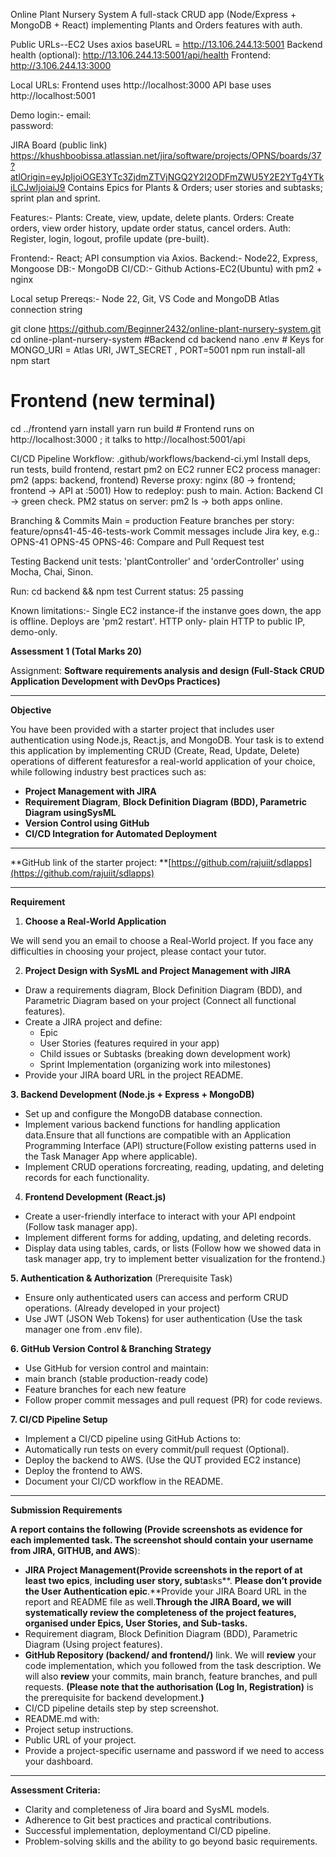 Online Plant Nursery System
A full-stack CRUD app (Node/Express + MongoDB + React) implementing Plants and Orders features with auth.

Public URLs--EC2
Uses axios baseURL = http://13.106.244.13:5001
Backend health (optional): http://13.106.244.13:5001/api/health
Frontend: http://3.106.244.13:3000

Local URLs:
Frontend uses http://localhost:3000
API base uses http://localhost:5001

Demo login:-
email:  
password: 


JIRA Board (public link)
https://khushboobissa.atlassian.net/jira/software/projects/OPNS/boards/37?atlOrigin=eyJpIjoiOGE3YTc3ZjdmZTVjNGQ2Y2I2ODFmZWU5Y2E2YTg4YTkiLCJwIjoiaiJ9
Contains Epics for Plants & Orders; user stories and subtasks; sprint plan and sprint. 

Features:-
Plants: Create, view, update, delete plants.
Orders: Create orders, view order history, update order status, cancel orders.
Auth: Register, login, logout, profile update (pre-built).

Frontend:- React; API consumption via Axios.
Backend:- Node22, Express, Mongoose
DB:- MongoDB
CI/CD:- Github Actions-EC2(Ubuntu) with pm2 + nginx

Local setup
Prereqs:- Node 22, Git, VS Code and MongoDB Atlas connection string

git clone https://github.com/Beginner2432/online-plant-nursery-system.git
cd online-plant-nursery-system
#Backend
cd backend
nano .env    # Keys for MONGO_URI = Atlas URI, JWT_SECRET , PORT=5001
npm run install-all
npm start

# Frontend (new terminal)
cd ../frontend
yarn install
yarn run build   # Frontend runs on http://localhost:3000 ; it talks to http://localhost:5001/api



CI/CD Pipeline
Workflow: .github/workflows/backend-ci.yml
Install deps, run tests, build frontend, restart pm2 on EC2 runner
EC2 process manager: pm2 (apps: backend, frontend)
Reverse proxy: nginx (80 → frontend; frontend → API at :5001)
How to redeploy: push to main. Action: Backend CI → green check.
PM2 status on server: pm2 ls → both apps online.

Branching & Commits
Main = production
Feature branches per story: feature/opns41-45-46-tests-work
Commit messages include Jira key, e.g.:
OPNS-41 OPNS-45 OPNS-46: Compare and Pull Request test

Testing
Backend unit tests: 'plantController' and 'orderController' using Mocha, Chai, Sinon.


Run: cd backend && npm test
Current status: 25 passing

Known limitations:-
Single EC2 instance-if the instanve goes down, the app is offline.
Deploys are 'pm2 restart'.
HTTP only- plain HTTP to public IP, demo-only. 


**Assessment 1 (Total Marks **20**)**

Assignment: **Software requirements analysis and design (**Full-Stack CRUD Application Development with DevOps Practices**)**


---

**Objective**

You have been provided with a starter project that includes user authentication using Node.js, React.js, and MongoDB. Your task is to extend this application by implementing CRUD (Create, Read, Update, Delete) operations of different featuresfor a real-world application of your choice, while following industry best practices such as: 

* **Project Management with JIRA**
* **Requirement Diagram**, **Block Definition Diagram (**BDD), Parametric Diagram using**SysML**
* **Version Control using GitHub**
* **CI/CD Integration for Automated Deployment**

---

**GitHub link of the starter project: **[https://github.com/rajuiit/sdlapps](https://github.com/rajuiit/sdlapps)

---

**Requirement**

1. **Choose a Real-World Application**

We will send you an email to choose a Real-World project. If you face any difficulties in choosing your project, please contact your tutor.

2. **Project Design with SysML and Project Management with JIRA**

* Draw a requirements diagram, Block Definition Diagram (BDD), and Parametric Diagram based on your project (Connect all functional features).
* Create a JIRA project and define:
  * Epic
  * User Stories (features required in your app)
  * Child issues or Subtasks (breaking down development work)
  * Sprint Implementation (organizing work into milestones)
* Provide your JIRA board URL in the project README.

**3. Backend Development (Node.js + Express + MongoDB)**

* Set up and configure the MongoDB database connection.
* Implement various backend functions for handling application data.Ensure that all functions are compatible with an Application Programming Interface (API) structure(Follow existing patterns used in the Task Manager App where applicable).
* Implement CRUD operations forcreating, reading, updating, and deleting records for each functionality.

4. **Frontend Development (React.js)**

* Create a user-friendly interface to interact with your API endpoint (Follow task manager app).
* Implement different forms for adding, updating, and deleting records.
* Display data using tables, cards, or lists (Follow how we showed data in task manager app, try to implement better visualization for the frontend.)

**5. Authentication & Authorization** (Prerequisite Task)

* Ensure only authenticated users can access and perform CRUD operations. (Already developed in your project)
* Use JWT (JSON Web Tokens) for user authentication (Use the task manager one from .env file).

**6. GitHub Version Control & Branching Strategy**

* Use GitHub for version control and maintain:
* main branch (stable production-ready code)
* Feature branches for each new feature
* Follow proper commit messages and pull request (PR) for code reviews.

**7. CI/CD Pipeline Setup**

* Implement a CI/CD pipeline using GitHub Actions to:
* Automatically run tests on every commit/pull request (Optional).
* Deploy the backend to AWS. (Use the QUT provided EC2 instance)
* Deploy the frontend to AWS.
* Document your CI/CD workflow in the README.

---

**Submission Requirements**

**A report **contains** the following (Provide screenshots as evidence for each implemented task. **The screenshot should **contain** your username** from JIRA, GITHUB, and AWS**):

* **JIRA Project **Management**(Provide screenshots in the **report o**f at least two epics**, **including user story, sub**t**a**sks**. **Please **don’t** provide **the **U**ser Authentication** epic**.**Provide your JIRA Board URL in the report and README file as well.**Through the JIRA Board, we will systematically review the completeness of the project features, organised under Epics, User Stories, and Sub-tasks.**
* Requirement diagram, Block Definition Diagram (BDD), Parametric Diagram (Using project features).
* **GitHub Repository (backend/ and frontend/)** link. We will **review** your code implementation, which you followed from the task description. We will also **review** your commits, main branch, feature branches, and pull requests. **(**Please note that the authorisation** (Log In, Registration)** is the prerequisite for backend development.**)**
* CI/CD pipeline details step by step screenshot.
* README.md with:
* Project setup instructions.
* Public URL of your project.
* Provide a project-specific username and password if we need to access your dashboard.

---

**Assessment Criteria:**

* Clarity and completeness of Jira board and SysML models.
* Adherence to Git best practices and practical contributions.
* Successful implementation, deploymentand CI/CD pipeline.
* Problem-solving skills and the ability to go beyond basic requirements.
